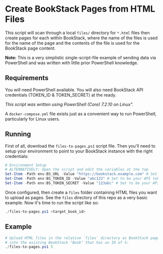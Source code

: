 # Create BookStack Pages from HTML Files

This script will scan through a local `files/` directory for `*.html` files then create pages for each within BookStack, where the name of the files is used for the name of the page and the contents of the file is used for the BookStack page content.

**Note:** This is a very simplistic single-script-file example of sending data via PowerShell and was written with little prior PowerShell knowledge.

## Requirements

You will need PowerShell available.
You will also need BookStack API credentials (TOKEN_ID & TOKEN_SECRET) at the ready.

*This script was written using PowerShell (Core) 7.2.10 on Linux".*

A `docker-compose.yml` file exists just as a convenient way to run PowerShell, particularly for Linux users. 

## Running

First of all, download the `files-to-pages.ps1` script file.
Then you'll need to setup your environment to point to your BookStack instance with the right credentials:

```powershell
# Environment Setup
# ALTERNATIVELY: Open the script and edit the variables at the top
Set-Item -Path env:BS_URL -Value "https://bookstack.example.com" # Set to be your BookStack base URL
Set-Item -Path env:BS_TOKEN_ID -Value "abc123" # Set to be your API token_id
Set-Item -Path env:BS_TOKEN_SECRET -Value "123abc" # Set to be your API token_secret
```

Once configured, then create a `files` folder containing HTML files you want to upload as pages. See the `files` directory of this repo as a very basic example.
Now it's time to run the script like so:

```powershell
./files-to-pages.ps1 <target_book_id>
```

## Example

```powershell
# Upload HTML files in the relative `files` directory as BookStack pages
# into the existing BookStack "Book" that has an ID of 5:
./files-to-pages.ps1 5
```